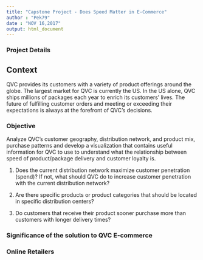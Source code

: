 ```yaml
---
title: "Capstone Project - Does Speed Matter in E-Commerce"
author : "Pek79"
date : "NOV 16,2017"
output: html_document
---
```


### Project Details

## Context

QVC provides its customers with a variety of product offerings around the globe. The largest market for QVC is currently the US.  In the US alone, QVC ships millions of packages each year to enrich its customers’ lives. The future of fulfilling customer orders and meeting or exceeding their expectations is always at the forefront of QVC’s decisions.

### Objective

Analyze QVC’s customer geography, distribution network, and product mix, purchase patterns and develop a visualization that contains useful information for QVC to use to understand what the relationship between speed of product/package delivery and customer loyalty is.

1) Does the current distribution network maximize customer penetration (spend)?  If not, what should QVC do to    increase customer penetration with the current distribution network?

2) Are there specific products or product categories that should be located in specific distribution centers?

3) Do customers that receive their product sooner purchase more than customers with longer delivery times?

### Significance of the solution to QVC E-commerce


### Online Retailers
